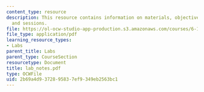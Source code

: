 ```yaml
---
content_type: resource
description: This resource contains information on materials, objectives, metal deformation
  and sessions.
file: https://ol-ocw-studio-app-production.s3.amazonaws.com/courses/6-163-strobe-project-laboratory-fall-2005/2b69a4d9372895837ef9349eb2563bc1_lab_notes.pdf
file_type: application/pdf
learning_resource_types:
- Labs
parent_title: Labs
parent_type: CourseSection
resourcetype: Document
title: lab_notes.pdf
type: OCWFile
uid: 2b69a4d9-3728-9583-7ef9-349eb2563bc1
---
```

